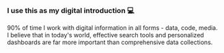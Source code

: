 ### I use this as my digital introduction 💻

90% of time I work with digital information in all forms - data, code, media. <br>
I believe that in today's world, effective search tools and personalized dashboards are far more important than comprehensive data collections.
